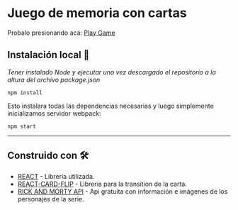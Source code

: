 # Juego de memoria con cartas

Probalo presionando acá:  [Play Game](https://cartas-shompys.netlify.app/)


## Instalación local 🔧

_Tener instalado Node y ejecutar una vez descargado el repositorio a la altura del archivo package.json_


```
npm install
```
Esto instalara todas las dependencias necesarias y luego simplemente inicializamos servidor webpack:
```
npm start
```
---
## Construido con 🛠️

* [REACT](https://reactjs.org/) - Librería utilizada.
* [REACT-CARD-FLIP](https://github.com/AaronCCWong/react-card-flip) -   Librería para la transition de la carta.
* [RICK AND MORTY API](https://rickandmortyapi.com/) - Api gratuita con información e imágenes de los personajes de la serie.

